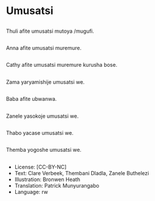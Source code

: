 # Umusatsi

##
Thuli afite umusatsi mutoya /mugufi.

##
Anna afite umusatsi muremure.

##
Cathy afite umusatsi muremure kurusha bose.

##
Zama yaryamishije umusatsi we.

##
Baba afite ubwanwa.

##
Zanele yasokoje umusatsi we.

##
Thabo yacase umusatsi we.

##
Themba yogoshe umusatsi we.

##
* License: [CC-BY-NC]
* Text: Clare Verbeek, Thembani Dladla, Zanele Buthelezi
* Illustration: Bronwen Heath
* Translation: Patrick Munyurangabo
* Language: rw
